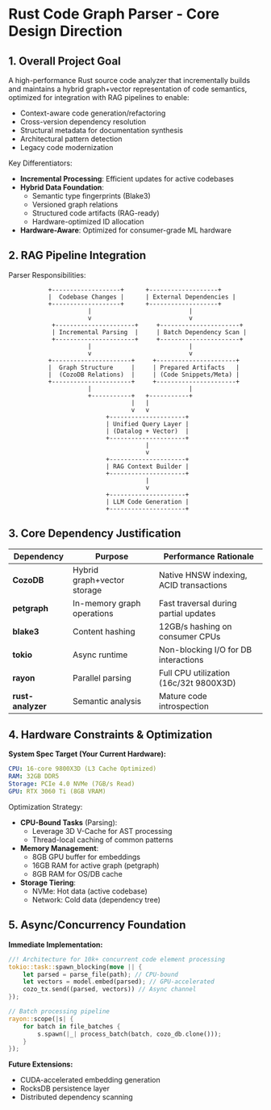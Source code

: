 # Rust Code Graph Parser - Core Design Direction

## 1. Overall Project Goal
A high-performance Rust source code analyzer that incrementally builds and maintains a hybrid graph+vector representation of code semantics, optimized for integration with RAG pipelines to enable:
- Context-aware code generation/refactoring
- Cross-version dependency resolution
- Structural metadata for documentation synthesis
- Architectural pattern detection
- Legacy code modernization

Key Differentiators:
- **Incremental Processing**: Efficient updates for active codebases
- **Hybrid Data Foundation**: 
  - Semantic type fingerprints (Blake3)
  - Versioned graph relations
  - Structured code artifacts (RAG-ready)
  - Hardware-optimized ID allocation
- **Hardware-Aware**: Optimized for consumer-grade ML hardware

## 2. RAG Pipeline Integration
Parser Responsibilities:
```
           +-------------------+      +-------------------+
           |  Codebase Changes |      | External Dependencies |
           +-------------------+      +-------------------+
                      |                           |
                      v                           v
            +----------------------+     +----------------------+
            | Incremental Parsing  |     | Batch Dependency Scan |
            +----------------------+     +----------------------+
                      |                           |
                      v                           v
           +----------------------+     +----------------------+
           |  Graph Structure     |     | Prepared Artifacts   |
           |  (CozoDB Relations)  |     | (Code Snippets/Meta) |
           +----------------------+     +----------------------+
                      |                           |
                      +-----------+   +-----------+
                                  |   |
                                  v   v
                           +---------------------+
                           | Unified Query Layer |
                           | (Datalog + Vector)  |
                           +---------------------+
                                      |
                                      v
                           +---------------------+
                           | RAG Context Builder |
                           +---------------------+
                                      |
                                      v
                           +---------------------+
                           | LLM Code Generation |
                           +---------------------+
```

## 3. Core Dependency Justification

| Dependency       | Purpose                                      | Performance Rationale                     |
|------------------|---------------------------------------------|-------------------------------------------|
| **CozoDB**       | Hybrid graph+vector storage                 | Native HNSW indexing, ACID transactions   |
| **petgraph**     | In-memory graph operations                  | Fast traversal during partial updates     |
| **blake3**       | Content hashing                              | 12GB/s hashing on consumer CPUs           |
| **tokio**        | Async runtime                                | Non-blocking I/O for DB interactions      |
| **rayon**        | Parallel parsing                             | Full CPU utilization (16c/32t 9800X3D)   |
| **rust-analyzer**| Semantic analysis                            | Mature code introspection                 |

## 4. Hardware Constraints & Optimization

**System Spec Target (Your Current Hardware):**
```yaml
CPU: 16-core 9800X3D (L3 Cache Optimized)
RAM: 32GB DDR5 
Storage: PCIe 4.0 NVMe (7GB/s Read)
GPU: RTX 3060 Ti (8GB VRAM)
```

Optimization Strategy:
- **CPU-Bound Tasks** (Parsing):
  - Leverage 3D V-Cache for AST processing
  - Thread-local caching of common patterns
- **Memory Management**:
  - 8GB GPU buffer for embeddings
  - 16GB RAM for active graph (petgraph)
  - 8GB RAM for OS/DB cache
- **Storage Tiering**:
  - NVMe: Hot data (active codebase)
  - Network: Cold data (dependency tree)

## 5. Async/Concurrency Foundation

**Immediate Implementation:**
```rust
//! Architecture for 10k+ concurrent code element processing
tokio::task::spawn_blocking(move || {
    let parsed = parse_file(path); // CPU-bound
    let vectors = model.embed(parsed); // GPU-accelerated
    cozo_tx.send((parsed, vectors)) // Async channel
});

// Batch processing pipeline
rayon::scope(|s| {
    for batch in file_batches {
        s.spawn(|_| process_batch(batch, cozo_db.clone()));
    }
});
```

**Future Extensions:**
- CUDA-accelerated embedding generation
- RocksDB persistence layer
- Distributed dependency scanning

